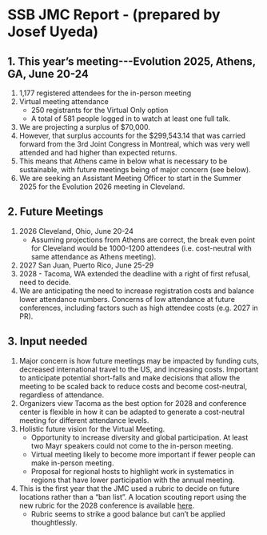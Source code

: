 # SSB JMC Report - (prepared by Josef Uyeda)
## 1. This year’s meeting---Evolution 2025, Athens, GA, June 20-24
1. 1,177 registered attendees for the in-person meeting
2. Virtual meeting attendance
    * 250 registrants for the Virtual Only option 
    * A total of 581 people logged in to watch at least one full talk. 
3. We are projecting a surplus of $70,000. 
4. However, that surplus accounts for the $299,543.14 that was carried forward from the 3rd Joint Congress in Montreal, which was very well attended and had higher than expected returns. 
5. This means that Athens came in below what is necessary to be sustainable, with future meetings being of major concern (see below).
6. We are seeking an Assistant Meeting Officer to start in the Summer 2025 for the Evolution 2026 meeting in Cleveland. 

## 2. Future Meetings
1. 2026 Cleveland, Ohio, June 20-24
    * Assuming projections from Athens are correct, the break even point for Cleveland would be 1000-1200 attendees (i.e. cost-neutral with same attendance as Athens meeting).
2. 2027 San Juan, Puerto Rico, June 25-29
3. 2028 - Tacoma, WA extended the deadline with a right of first refusal, need to decide. 
4. We are anticipating the need to increase registration costs and balance lower attendance numbers. Concerns of low attendance at future conferences, including factors such as high attendee costs (e.g. 2027 in PR).

## 3. Input needed
1. Major concern is how future meetings may be impacted by funding cuts, decreased international travel to the US, and increasing costs. Important to anticipate potential short-falls and make decisions that allow the meeting to be scaled back to reduce costs and become cost-neutral, regardless of attendance. 
2. Organizers view Tacoma as the best option for 2028 and conference center is flexible in how it can be adapted to generate a cost-neutral meeting for different attendance levels. 
3. Holistic future vision for the Virtual Meeting. 
    * Opportunity to increase diversity and global participation. At least two Mayr speakers could not come to the in-person meeting. 
    * Virtual meeting likely to become more important if fewer people can make in-person meeting.
    * Proposal for regional hosts to highlight work in systematics in regions that have lower participation with the annual meeting. 
5. This is the first year that the JMC used a rubric to decide on future locations rather than a “ban list”. A location scouting report using the new rubric for the 2028 conference is available [here](https://www.dropbox.com/scl/fi/0ejz6biollt3ove8wt2vw/2028-Location-Scouting-Report.pdf?rlkey=4zyzx6o4foemi078zmvzyns90&st=ujcwlb27&dl=0). 
    * Rubric seems to strike a good balance but can’t be applied thoughtlessly.
